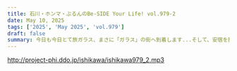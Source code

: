 ```yaml
---
title: 石川・ホンマ・ぶるんのBe-SIDE Your Life! vol.979-2
date: May 10, 2025
tags: ['2025', 'May 2025', 'vol.979']
draft: false
summary: 今日も今日とて旅ガラス、まさに「ガラス」の街へ到着します...そして、安宿を探すくせに大きい街を目指すこの男。その目的は...
---
```


http://project-phi.ddo.jp/ishikawa/ishikawa979_2.mp3